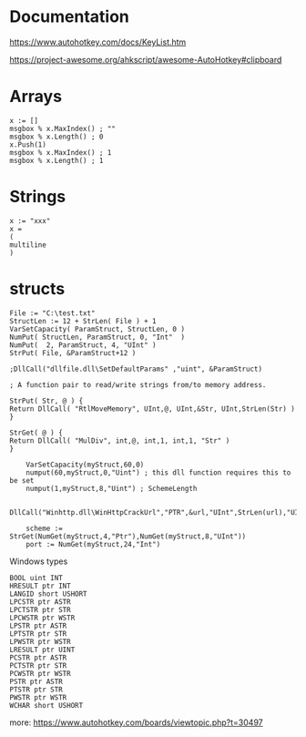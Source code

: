# Documentation

https://www.autohotkey.com/docs/KeyList.htm

https://project-awesome.org/ahkscript/awesome-AutoHotkey#clipboard

# Arrays

```autohotkey
x := []
msgbox % x.MaxIndex() ; ""
msgbox % x.Length() ; 0
x.Push(1)
msgbox % x.MaxIndex() ; 1
msgbox % x.Length() ; 1
```

# Strings

```autohotkey
x := "xxx"
x =
(
multiline
)
```

# structs

```autohotkey
File := "C:\test.txt"
StructLen := 12 + StrLen( File ) + 1
VarSetCapacity( ParamStruct, StructLen, 0 )
NumPut( StructLen, ParamStruct, 0, "Int"  )
NumPut(  2, ParamStruct, 4, "UInt" )
StrPut( File, &ParamStruct+12 )

;DllCall("dllfile.dll\SetDefaultParams" ,"uint", &ParamStruct)

; A function pair to read/write strings from/to memory address.

StrPut( Str, @ ) {
Return DllCall( "RtlMoveMemory", UInt,@, UInt,&Str, UInt,StrLen(Str) )
}

StrGet( @ ) {
Return DllCall( "MulDiv", int,@, int,1, int,1, "Str" )
}
```

```
    VarSetCapacity(myStruct,60,0)
    numput(60,myStruct,0,"Uint") ; this dll function requires this to be set
    numput(1,myStruct,8,"Uint") ; SchemeLength

    DllCall("Winhttp.dll\WinHttpCrackUrl","PTR",&url,"UInt",StrLen(url),"UInt",0,"PTR",&myStruct)

    scheme := StrGet(NumGet(myStruct,4,"Ptr"),NumGet(myStruct,8,"UInt"))
    port := NumGet(myStruct,24,"Int")

```


Windows types
```
BOOL uint INT
HRESULT ptr INT
LANGID short USHORT
LPCSTR ptr ASTR
LPCTSTR ptr STR
LPCWSTR ptr WSTR
LPSTR ptr ASTR
LPTSTR ptr STR
LPWSTR ptr WSTR
LRESULT ptr UINT
PCSTR ptr ASTR
PCTSTR ptr STR
PCWSTR ptr WSTR
PSTR ptr ASTR
PTSTR ptr STR
PWSTR ptr WSTR
WCHAR short USHORT
```

more: https://www.autohotkey.com/boards/viewtopic.php?t=30497
